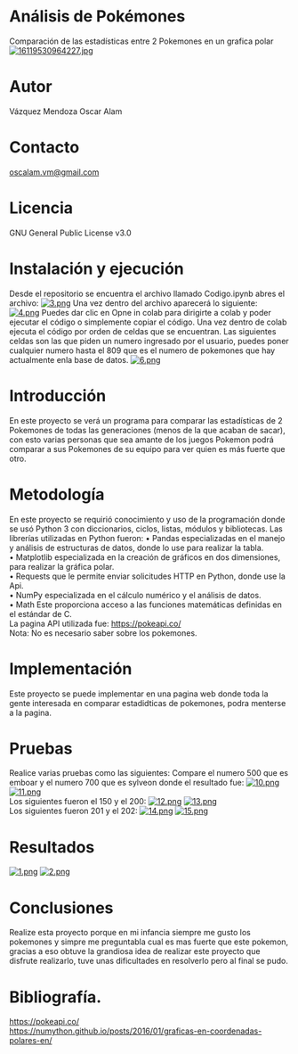 # Análisis de Pokémones
Comparación de las estadísticas entre 2 Pokemones en un grafica polar
[![16119530964227.jpg](https://i.postimg.cc/sf9pDyvd/16119530964227.jpg)](https://postimg.cc/6Tq7YkrY)
# Autor
Vázquez Mendoza Oscar Alam
# Contacto
oscalam.vm@gmail.com
# Licencia
GNU General Public License v3.0
# Instalación y ejecución
Desde el repositorio se encuentra el archivo llamado Codigo.ipynb abres el archivo:
[![3.png](http://i.postimg.cc/MHpnZHx1/3.png)](https://postimg.cc/njNF0HXL)
Una vez dentro del archivo aparecerá lo siguiente:
[![4.png](https://i.postimg.cc/BnZTzSd9/4.png)](https://postimg.cc/RN8J6BSX)
Puedes dar clic en Opne in colab para dirigirte a colab y poder ejecutar el código o simplemente copiar el código.
Una vez dentro de colab ejecuta el código por orden de celdas que se encuentran.
Las siguientes celdas son las que piden un numero ingresado por el usuario, puedes poner cualquier numero hasta el 809 que es el numero de pokemones que hay actualmente enla base de datos.
[![6.png](https://i.postimg.cc/xqrBys55/6.png)](https://postimg.cc/0Kft90LK)
# Introducción
En este proyecto se verá un programa para comparar las estadísticas de 2 Pokemones de todas las generaciones (menos de la que acaban de sacar), con esto varias personas que sea amante de los juegos Pokemon podrá comparar a sus Pokemones de su equipo para ver quien es más fuerte que otro.
# Metodología
En este proyecto se requirió conocimiento y uso de la programación donde se usó Python 3 con diccionarios, ciclos, listas, módulos y bibliotecas.
Las librerías utilizadas en Python fueron:
•	Pandas especializadas en el manejo y análisis de estructuras de datos, donde lo use para realizar la tabla.                              
•	 Matplotlib especializada en la creación de gráficos en dos dimensiones, para realizar la gráfica polar.                            
•	Requests que le permite enviar solicitudes HTTP en Python, donde use la Api.                                                          
•	NumPy especializada en el cálculo numérico y el análisis de datos.                                            
•	Math Este proporciona acceso a las funciones matemáticas definidas en el estándar de C.                                                               
La pagina API utilizada fue: https://pokeapi.co/                                                                                                 
Nota: No es necesario saber sobre los pokemones.
# Implementación
Este proyecto se puede implementar en una pagina web donde toda la gente interesada en comparar estadidticas de pokemones, podra menterse a la pagina.
# Pruebas 
Realice varias pruebas como las siguientes:
Compare el numero 500 que es emboar y el numero 700 que es sylveon donde el resultado fue:
[![10.png](https://i.postimg.cc/X7mKgQmM/10.png)](https://postimg.cc/D8Qbvd75)
[![11.png](https://i.postimg.cc/yNDYVynP/11.png)](https://postimg.cc/HJCCz5qc)                                           
Los siguientes fueron el 150 y el 200:
[![12.png](https://i.postimg.cc/1tWM16RD/12.png)](https://postimg.cc/VrCXjJCN)
[![13.png](https://i.postimg.cc/vmYW8BNh/13.png)](https://postimg.cc/fVP3BwZS)                                                             
Los siguientes fueron 201 y el 202:
[![14.png](https://i.postimg.cc/9QnmsJsc/14.png)](https://postimg.cc/mP7WHNbn)
[![15.png](https://i.postimg.cc/02jhhPvJ/15.png)](https://postimg.cc/BXWhKWXq)
# Resultados 
[![1.png](https://i.postimg.cc/QC9GmSBc/1.png)](https://postimg.cc/2LDK8Q75)
[![2.png](https://i.postimg.cc/prbb0zK7/2.png)](https://postimg.cc/xJR48kxy)
# Conclusiones
Realize esta proyecto porque en mi infancia siempre me gusto los pokemones y simpre me preguntabla cual es mas fuerte que este pokemon, gracias a eso obtuve la grandiosa idea de realizar este proyecto que disfrute realizarlo, tuve unas dificultades en resolverlo pero al final se pudo.
# Bibliografía.
https://pokeapi.co/                                                                
https://numython.github.io/posts/2016/01/graficas-en-coordenadas-polares-en/
